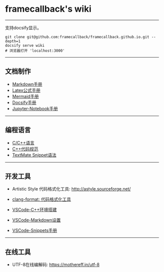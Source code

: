# framecallback's wiki

---

支持docsify显示。
```shell
git clone git@github.com:framecallback/framecallback.github.io.git --depth=1
docsify serve wiki
# 浏览器打开 'localhost:3000'
```

---

## 文档制作

* [Markdown手册](make_docs/markdown_manual.md)
* [Latex公式手册](make_docs/latex_formula_manual.md)
* [Mermaid手册](make_docs/mermaid_manual.md)
* [Docsify手册](make_docs/docsify_manual.md)
* [Jupyter-Notebook手册](make_docs/jupyter_notebook_manual.md)

---

## 编程语言

* [C/C++语言](language/cpp_language.md)
* [C++代码规范](language/cpp_coding_style.md)
* [TextMate Snippet语法](language/textmate_snippet_syntax.md)

---

## 开发工具

* Artistic Style 代码格式化工具: <http://astyle.sourceforge.net/>
* [clang-format: 代码格式化工具](dev_tools/clang_format_manual.md)

* [VSCode-C++环境搭建](dev_tools/vscode_cpp_setup.md)
* [VSCode-Markdown设置](dev_tools/vscode_markdown_setup.md)
* [VSCode-Snippets手册](dev_tools/vscode_snippets_manual.md)

---

## 在线工具

* UTF-8在线编解码: <https://mothereff.in/utf-8>
